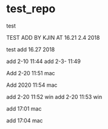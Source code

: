 # test_repo
test


TEST ADD BY KJIN AT 16.21 2.4 2018


test add 16.27 2018

add 2-10 11:44
add 2-3- 11:49

Add 2-20 11:51 mac



Add 2020 11:54 mac

add 2-20 11:52 win
add 2-20 11:53 win

add 17:01 mac


add 17:04 mac